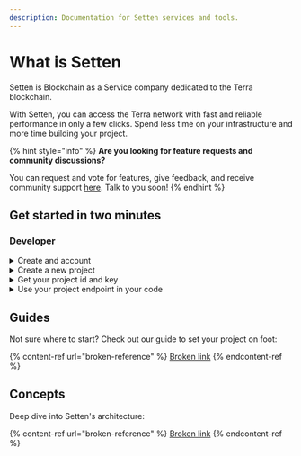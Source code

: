 ```yaml
---
description: Documentation for Setten services and tools.
---
```


# What is Setten

Setten is Blockchain as a Service company dedicated to the Terra blockchain.

With Setten, you can access the Terra network with fast and reliable performance in only a few clicks. Spend less time on your infrastructure and more time building your project.

{% hint style="info" %}
**Are you looking for feature requests and community discussions?**

You can request and vote for features, give feedback, and receive community support [here](https://github.com/orgs/setten-io/discussions). Talk to you soon!
{% endhint %}

## Get started in two minutes

### Developer

<details>

<summary>Create and account</summary>

1. Log in with Github or register on our [app](https://app.setten.io/login).

</details>

<details>

<summary>Create a new project</summary>

1. On the [Projects](https://app.setten.io/projects) page, click on [Add project](https://app.setten.io/projects/create).
2. Give it a descriptive name and click on "Create".
3. You will get redirected back to the [Project](https://app.setten.io/projects) page and should see your new project.

</details>

<details>

<summary>Get your project id and key</summary>

1. Click on the "Manage" button on your new project.
2. Copy the "Project ID" and "Key" fields.

</details>

<details>

<summary>Use your project endpoint in your code</summary>

{% code title="javascript" %}
```javascript
import { LCDClient } from '@terra-money/terra.js';

const settenProject = "37677fb03e7d426e8ecfd56f36655577"
const settenKey = "4e4a6106c6354339a263d23090559804"

// connect to bombay testnet
const terra = new LCDClient({
  URL: `https://:${settenKey}@bombay.lcd.setten.io/${settenProject}`,
  chainID: 'bombay-12',
});no

// ...
```
{% endcode %}

{% code title="python" %}
```python
import asyncio

from terra_sdk.client.lcd import AsyncLCDClient

SETTEN_PROJECT = "37677fb03e7d426e8ecfd56f36655577"
SETTEN_KEY = "4e4a6106c6354339a263d23090559804"


async def main():
    terra = AsyncLCDClient(f"https://bombay.lcd.setten.io/{SETTEN_PROJECT}", "bombay-12")
    terra.session.headers.add("X-Setten-Key", SETTEN_KEY)
    total_supply = await terra.bank.total()
    print(total_supply)
    # ...
    await terra.session.close()

asyncio.get_event_loop().run_until_complete(main())
```
{% endcode %}

</details>

## Guides

Not sure where to start? Check out our guide to set your project on foot:

{% content-ref url="broken-reference" %}
[Broken link](broken-reference)
{% endcontent-ref %}

## Concepts

Deep dive into Setten's architecture:

{% content-ref url="broken-reference" %}
[Broken link](broken-reference)
{% endcontent-ref %}
